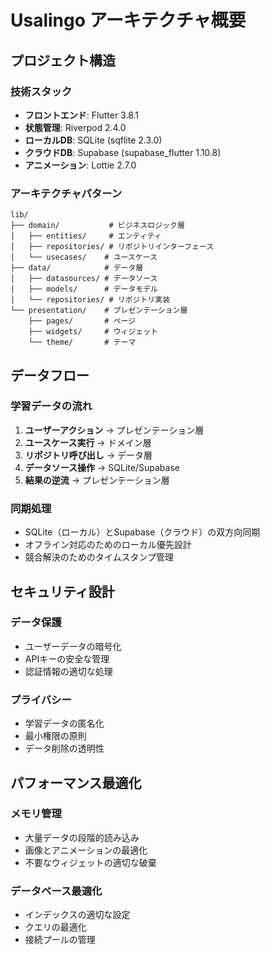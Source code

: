 # Usalingo アーキテクチャ概要

## プロジェクト構造

### 技術スタック
- **フロントエンド**: Flutter 3.8.1
- **状態管理**: Riverpod 2.4.0
- **ローカルDB**: SQLite (sqflite 2.3.0)
- **クラウドDB**: Supabase (supabase_flutter 1.10.8)
- **アニメーション**: Lottie 2.7.0

### アーキテクチャパターン
```
lib/
├── domain/           # ビジネスロジック層
│   ├── entities/     # エンティティ
│   ├── repositories/ # リポジトリインターフェース
│   └── usecases/    # ユースケース
├── data/            # データ層
│   ├── datasources/ # データソース
│   ├── models/      # データモデル
│   └── repositories/ # リポジトリ実装
└── presentation/    # プレゼンテーション層
    ├── pages/       # ページ
    ├── widgets/     # ウィジェット
    └── theme/       # テーマ
```

## データフロー

### 学習データの流れ
1. **ユーザーアクション** → プレゼンテーション層
2. **ユースケース実行** → ドメイン層
3. **リポジトリ呼び出し** → データ層
4. **データソース操作** → SQLite/Supabase
5. **結果の逆流** → プレゼンテーション層

### 同期処理
- SQLite（ローカル）とSupabase（クラウド）の双方向同期
- オフライン対応のためのローカル優先設計
- 競合解決のためのタイムスタンプ管理

## セキュリティ設計

### データ保護
- ユーザーデータの暗号化
- APIキーの安全な管理
- 認証情報の適切な処理

### プライバシー
- 学習データの匿名化
- 最小権限の原則
- データ削除の透明性

## パフォーマンス最適化

### メモリ管理
- 大量データの段階的読み込み
- 画像とアニメーションの最適化
- 不要なウィジェットの適切な破棄

### データベース最適化
- インデックスの適切な設定
- クエリの最適化
- 接続プールの管理 